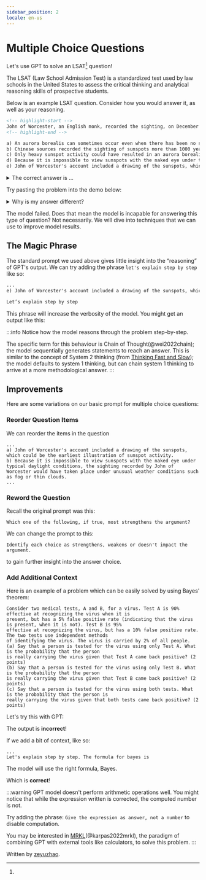 ```yaml
---
sidebar_position: 2
locale: en-us
---
```


# Multiple Choice Questions

Let's use GPT to solve an LSAT[^1] question!

[^1]: 
The LSAT (Law School Admission Test) is a standardized test used by law schools in the United States to assess the critical thinking and analytical reasoning skills of prospective students.

Below is an example LSAT question. Consider how you would answer it, as well
as your reasoning.

```md
<!-- highlight-start -->
John of Worcester, an English monk, recorded the sighting, on December 8, 1128, of two unusually large sunspots. Five days later a brilliant aurora borealis (northern lights) was observed in southern Korea. Sunspot activity is typically followed by the appearance of an aurora borealis, after a span of time that averages five days. Thus, the Korean sighting helps to confirm John of Worcester's sighting. Which one of the following, if true, most strengthens the argument?
<!-- highlight-end -->

a) An aurora borealis can sometimes occur even when there has been no significant sunspot activity in the previous week. 
b) Chinese sources recorded the sighting of sunspots more than 1000 years before John of Worcester did. 
c) Only heavy sunspot activity could have resulted in an aurora borealis viewable at a latitude as low as that of Korea. 
d) Because it is impossible to view sunspots with the naked eye under typical daylight conditions, the sighting recorded by John of Worcester would have taken place under unusual weather conditions such as fog or thin clouds. 
e) John of Worcester's account included a drawing of the sunspots, which could be the earliest illustration of sunspot activity.
```

<details>
<summary>The correct answer is ...</summary>
c) Only heavy sunspot activity could have resulted in an aurora borealis viewable at a latitude as low as that of Korea. 
</details>

Try pasting the problem into the demo below:

<div trydyno-embed="" openai-model="text-davinci-003" initial-prompt="John of Worcester, an English monk, recorded the sighting, on December 8, 1128, of two unusually large sunspots. Five days later a brilliant aurora borealis (northern lights) was observed in southern Korea. Sunspot activity is typically followed by the appearance of an aurora borealis, after a span of time that averages five days. Thus, the Korean sighting helps to confirm John of Worcester's sighting. Which one of the following, if true, most strengthens the argument?
a) An aurora borealis can sometimes occur even when there has been no significant sunspot activity in the previous week. 
b) Chinese sources recorded the sighting of sunspots more than 1000 years before John of Worcester did. 
c) Only heavy sunspot activity could have resulted in an aurora borealis viewable at a latitude as low as that of Korea. 
d) Because it is impossible to view sunspots with the naked eye under typical daylight conditions, the sighting recorded by John of Worcester would have taken place under unusual weather conditions such as fog or thin clouds. 
e) John of Worcester's account included a drawing of the sunspots, which could be the earliest illustration of sunspot activity." initial-response="e) John of Worcester's account included a drawing of the sunspots, which could be the earliest illustration of sunspot activity." max-tokens="256" box-rows="10" model-temp="0" top-p="1" padding='1'></div>

<p></p>

<details scheme='warning'>
<summary>Why is my answer different?</summary>
Your answer could differ because of

1) Updates to the underlying model, GPT-3
2) Randomness in the text generation process. We can make the output more consistent by setting <a href="https://beta.openai.com/docs/api-reference/completions/create#completions/create-temperature">temperature</a> to 0.

</details>

The model failed. Does that mean the model is incapable for answering this type of question? Not necessarily. We will dive into techniques that we can use to improve model results.

## The Magic Phrase
The standard prompt we used above gives little insight into the “reasoning” of GPT's output. We can try adding the phrase `let's explain step by step` like so:


```markdown
...
e) John of Worcester's account included a drawing of the sunspots, which could be the earliest illustration of sunspot activity.

Let’s explain step by step
```
This phrase will increase the verbosity of the model. You might get an output like this:

<div trydyno-embed="" openai-model="text-davinci-003" initial-prompt="John of Worcester, an English monk, recorded the sighting, on December 8, 1128, of two unusually large sunspots. Five days later a brilliant aurora borealis (northern lights) was observed in southern Korea. Sunspot activity is typically followed by the appearance of an aurora borealis, after a span of time that averages five days. Thus, the Korean sighting helps to confirm John of Worcester's sighting. Which one of the following, if true, most strengthens the argument?
a) An aurora borealis can sometimes occur even when there has been no significant sunspot activity in the previous week. 
b) Chinese sources recorded the sighting of sunspots more than 1000 years before John of Worcester did. 
c) Only heavy sunspot activity could have resulted in an aurora borealis viewable at a latitude as low as that of Korea. 
d) Because it is impossible to view sunspots with the naked eye under typical daylight conditions, the sighting recorded by John of Worcester would have taken place under unusual weather conditions such as fog or thin clouds. 
e) John of Worcester's account included a drawing of the sunspots, which could be the earliest illustration of sunspot activity. Let’s explain step by step" initial-response="A) This answer choice is incorrect. This answer does not strengthen the argument, as it instead introduces an alternative explanation for the aurora borealis. 
B) This answer choice is incorrect. This answer does not strengthen the argument, as it is irrelevant to the connection between sunspot activity and aurora borealis sightings. 
C) This answer choice is correct. This answer strengthens the argument by suggesting that the sunspot activity recorded by John of Worcester was the cause of the aurora borealis that was observed in Korea five days later. 
D) This answer choice is incorrect. This answer does not strengthen the argument, as it is irrelevant to the connection between sunspot activity and aurora borealis sightings. 
E) This answer choice is incorrect. This answer does not strengthen the argument, as it is irrelevant to the connection between sunspot activity and aurora borealis sightings. 
The correct answer is C) Only heavy sunspot activity could have resulted in an aurora borealis viewable at a latitude as low as that of Korea." max-tokens="256" box-rows="10" model-temp="0" top-p="1" padding='1'></div>

<p></p>

:::info
Notice how the model reasons through the problem step-by-step.

The specific term for this behaviour is Chain of Thought(@wei2022chain); the model sequentially generates statements to reach an answer. This is similar to the concept of System 2 thinking (from [Thinking Fast and Slow](https://en.wikipedia.org/wiki/Thinking,_Fast_and_Slow)); the model defaults to system 1 thinking, but can chain system 1 thinking to arrive at a more methodological answer. 
:::

## Improvements

Here are some variations on our basic prompt for multiple choice questions:

### Reorder Question Items

We can reorder the items in the question

```
...
a) John of Worcester's account included a drawing of the sunspots, which could be the earliest illustration of sunspot activity.
b) Because it is impossible to view sunspots with the naked eye under typical daylight conditions, the sighting recorded by John of Worcester would have taken place under unusual weather conditions such as fog or thin clouds. 
...
```

<div trydyno-embed="" openai-model="text-davinci-003" initial-prompt="John of Worcester, an English monk, recorded the sighting, on December 8, 1128, of two unusually large sunspots. Five days later a brilliant aurora borealis (northern lights) was observed in southern Korea. Sunspot activity is typically followed by the appearance of an aurora borealis, after a span of time that averages five days. Thus, the Korean sighting helps to confirm John of Worcester's sighting. Which one of the following, if true, most strengthens the argument?
a) John of Worcester's account included a drawing of the sunspots, which could be the earliest illustration of sunspot activity. 
b) Because it is impossible to view sunspots with the naked eye under typical daylight conditions, the sighting recorded by John of Worcester would have taken place under unusual weather conditions such as fog or thin clouds. 
c) An aurora borealis can sometimes occur even when there has been no significant sunspot activity in the previous week. 
d) Chinese sources recorded the sighting of sunspots more than 1000 years before John of Worcester did. 
e) Only heavy sunspot activity could have resulted in an aurora borealis viewable at a latitude as low as that of Korea. 
Let’s explain step by step" initial-response="A) Weakens - This option weakens the argument because it implies that the aurora borealis did not necessarily need to be caused by sunspot activity, which is the argument the author is trying to make. B) Doesn't Impact - This option does not impact the argument because it is unrelated to the connection between the sunspots and the appearance of the aurora borealis. C) Strengthens - This option strengthens the argument because it suggests that the only way an aurora borealis could be seen in Korea is if there had been heavy sunspot activity, which is what John of Worcester observed. D) Weakens - This option weakens the argument because it implies that the conditions under which John of Worcester observed the sunspots may not have been reliable, which could cast doubt on the accuracy of his sighting. E) Doesn't Impact - This option does not impact the argument because it is unrelated to the connection between the sunspots and the appearance of the aurora borealis." max-tokens="256" box-rows="10" model-temp="0" top-p="1" padding='1'></div>

### Reword the Question


Recall the original prompt was this:
```
Which one of the following, if true, most strengthens the argument?
```

We can change the prompt to this:
```
Identify each choice as strengthens, weakens or doesn't impact the argument.
```
to gain further insight into the answer choice. 


<div trydyno-embed="" openai-model="text-davinci-003" initial-prompt="John of Worcester, an English monk, recorded the sighting, on December 8, 1128, of two unusually large sunspots. Five days later a brilliant aurora borealis (northern lights) was observed in southern Korea. Sunspot activity is typically followed by the appearance of an aurora borealis, after a span of time that averages five days. Thus, the Korean sighting helps to confirm John of Worcester's sighting. Which one of the following, if true, most strengthens the argument? 
a) An aurora borealis can sometimes occur even when there has been no significant sunspot activity in the previous week. 
b) Chinese sources recorded the sighting of sunspots more than 1000 years before John of Worcester did. 
c) Only heavy sunspot activity could have resulted in an aurora borealis viewable at a latitude as low as that of Korea. 
d) Because it is impossible to view sunspots with the naked eye under typical daylight conditions, the sighting recorded by John of Worcester would have taken place under unusual weather conditions such as fog or thin clouds. 
e) John of Worcester's account included a drawing of the sunspots, which could be the earliest illustration of sunspot activity.
Identify each choice as strengthens, weakens or doesn't impact the argument and explain step by step." initial-response="A) Weakens - This option weakens the argument because it implies that the aurora borealis did not necessarily need to be caused by sunspot activity, which is the argument the author is trying to make.
B) Doesn't Impact - This option does not impact the argument because it is unrelated to the connection between the sunspots and the appearance of the aurora borealis.
C) Strengthens - This option strengthens the argument because it suggests that the only way an aurora borealis could be seen in Korea is if there had been heavy sunspot activity, which is what John of Worcester observed.
D) Weakens - This option weakens the argument because it implies that the conditions under which John of Worcester observed the sunspots may not have been reliable, which could cast doubt on the accuracy of his sighting.
E) Doesn't Impact - This option does not impact the argument because it is unrelated to the connection between the sunspots and the appearance of the aurora borealis." max-tokens="256" box-rows="10" model-temp="0" top-p="1" padding='1'></div>


### Add Additional Context

Here is an example of a problem which can be easily solved by using Bayes' theorem:

```
Consider two medical tests, A and B, for a virus. Test A is 90% effective at recognizing the virus when it is
present, but has a 5% false positive rate (indicating that the virus is present, when it is not). Test B is 95%
effective at recognizing the virus, but has a 10% false positive rate. The two tests use independent methods
of identifying the virus. The virus is carried by 2% of all people.
(a) Say that a person is tested for the virus using only Test A. What is the probability that the person
is really carrying the virus given that Test A came back positive? (2 points)
(b) Say that a person is tested for the virus using only Test B. What is the probability that the person
is really carrying the virus given that Test B came back positive? (2 points)
(c) Say that a person is tested for the virus using both tests. What is the probability that the person is
really carrying the virus given that both tests came back positive? (2 points)
```

Let's try this with GPT:

<div trydyno-embed="" openai-model="text-davinci-003" initial-prompt="Consider two medical tests, A and B, for a virus. Test A is 90% effective at recognizing the virus when it is\npresent, but has a 5% false positive rate (indicating that the virus is present, when it is not). Test B is 95%\neffective at recognizing the virus, but has a 10% false positive rate. The two tests use independent methods\nof identifying the virus. The virus is carried by 2% of all people.\n(a) Say that a person is tested for the virus using only Test A. What is the probability that the person\nis really carrying the virus given that Test A came back positive? (2 points)\n(b) Say that a person is tested for the virus using only Test B. What is the probability that the person\nis really carrying the virus given that Test B came back positive? (2 points)\n(c) Say that a person is tested for the virus using both tests. What is the probability that the person is\nreally carrying the virus given that both tests came back positive? (2 points)" initial-response="(a) The probability that the person is really carrying the virus given that Test A came back positive is 90%. \n\n(b) The probability that the person is really carrying the virus given that Test B came back positive is 95%.\n\n(c) The probability that the person is really carrying the virus given that both tests came back positive is 99.9%." max-tokens="256" box-rows="10" model-temp="0" top-p="0"></div>

The output is **incorrect**!

If we add a bit of context, like so:

```
...
Let's explain step by step. The formula for bayes is 
```
The model will use the right formula, Bayes.

<div trydyno-embed="" openai-model="text-davinci-003" initial-prompt="Consider two medical tests, A and B, for a virus. Test A is 90% effective at recognizing the virus when it is\npresent, but has a 5% false positive rate (indicating that the virus is present, when it is not). Test B is 95%\neffective at recognizing the virus, but has a 10% false positive rate. The two tests use independent methods\nof identifying the virus. The virus is carried by 2% of all people.\n(a) Say that a person is tested for the virus using only Test A. What is the probability that the person\nis really carrying the virus given that Test A came back positive? (2 points)\n(b) Say that a person is tested for the virus using only Test B. What is the probability that the person\nis really carrying the virus given that Test B came back positive? (2 points)\n(c) Say that a person is tested for the virus using both tests. What is the probability that the person is\nreally carrying the virus given that both tests came back positive? (2 points)\n\nLet's explain step by step. Give the numerical expression as answer, do not return a number. The formula for bayes is" initial-response="P(A|B) = P(B|A) * P(A) / P(B)\n\n\n(a) P(Virus|Test A Positive) = P(Test A Positive|Virus) * P(Virus) / P(Test A Positive) = (0.9 * 0.02) / (0.9 * 0.02 + 0.05 * 0.98)\n\n(b) P(Virus|Test B Positive) = P(Test B Positive|Virus) * P(Virus) / P(Test B Positive) = (0.95 * 0.02) / (0.95 * 0.02 + 0.1 * 0.98)\n\n(c) P(Virus|Test A Positive and Test B Positive) = P(Test A Positive and Test B Positive|Virus) * P(Virus) / P(Test A Positive and Test B Positive) = (0.9 * 0.95 * 0.02) / (0.9 * 0.95 * 0.02 + 0.05 * 0.1 * 0.98)" max-tokens="256" box-rows="10" model-temp="0" top-p="0"></div>

Which is **correct**!

:::warning
GPT model doesn't perform arithmetic operations well. You might notice that while the expression written is corrected, the computed number is not.

Try adding the phrase: `Give the expression as answer, not a number` to disable computation.


You may be interested in [MRKL](https://learnprompting.org/docs/advanced_applications/mrkl)(@karpas2022mrkl), the paradigm of combining GPT with external tools like calculators, to solve this problem.
:::

Written by [zeyuzhao](https://github.com/Zeyuzhao).